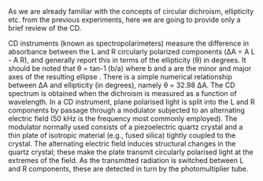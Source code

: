 As we are already familiar with the concepts of circular dichroism, ellipticity etc. from the previous experiments, here we are going to provide only a brief review of the CD.  

CD instruments (known as spectropolarimeters) measure the difference in absorbance between the L and R circularly polarized components (ΔA = A L - A R), and generally report this in terms of the ellipticity (θ) in degrees. It should be noted that θ = tan-1 (b/a) where b and a are the minor and major axes of the resulting ellipse . There is a simple numerical relationship between ΔA and ellipticity (in degrees), namely θ = 32.98 ΔA. The CD spectrum is obtained when the dichroism is measured as a function of wavelength. In a CD instrument, plane polarised light is split into the L and R components by passage through a modulator subjected to an alternating electric field (50 kHz is the frequency most commonly employed). The modulator normally used consists of a piezoelectric quartz crystal and a thin plate of isotropic material (e.g., fused silica) tightly coupled to the crystal. The alternating electric field induces structural changes in the quartz crystal; these make the plate transmit circularly polarised light at the extremes of the field. As the transmitted radiation is switched between L and R components, these are detected in turn by the photomultiplier tube.  
